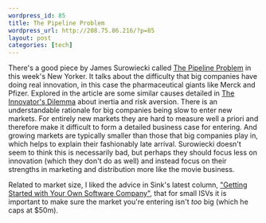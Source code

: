 ```yaml
--- 
wordpress_id: 85
title: The Pipeline Problem
wordpress_url: http://208.75.86.216/?p=85
layout: post
categories: [tech]
---
```

There's a good piece by James Surowiecki called <a href="http://www.newyorker.com/printable/?talk/040216ta_talk_surowiecki">The Pipeline Problem</a> in this week's New Yorker. It talks about the difficulty that big companies have doing real innovation, in this case the pharmaceutical giants like Merck and Pfizer. Explored in the article are some similar causes detailed in <a href="http://www.amazon.com/exec/obidos/ASIN/0875845851/mikechampion">The Innovator's Dilemma</a> about inertia and risk aversion. There is an understandable rationale for big companies being slow to enter new markets. For entirely new markets they are hard to measure well a priori and therefore make it difficult to form a detailed business case for entering. And growing markets are typically smaller than those that big companies play in, which helps to explain their fashionably late arrival. Surowiecki doesn't seem to think this is necessarily bad, but perhaps they should focus less on innovation (which they don't do as well) and instead focus on their strengths in marketing and distribution more like the movie business.

Related to market size, I liked the advice in Sink's latest column, <a href="http://msdn.microsoft.com/library/default.asp?url=/library/en-us/dnsoftware/html/software01262004.asp">"Getting Started with Your Own Software Company"</a>, that for small ISVs it is important to make sure the market you're entering isn't <i>too</i> big (which he caps at $50m).
